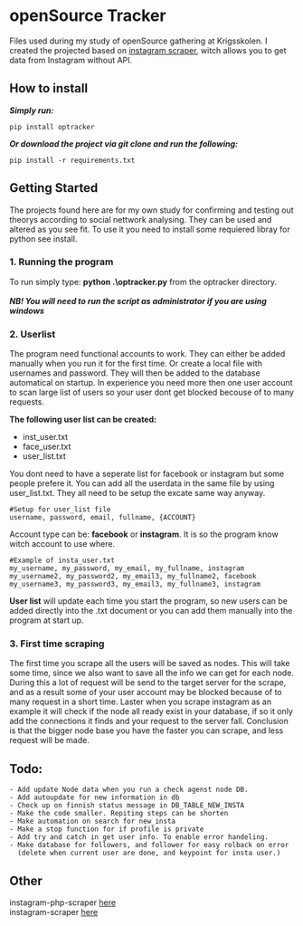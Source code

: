 # openSource Tracker
Files used during my study of openSource gathering at Krigsskolen. I created the projected based on [instagram scraper](https://github.com/realsirjoe/instagram-scraper), witch allows you to get data from Instagram without API.

## How to install
***Simply run:***
```
pip install optracker
```

***Or download the project via git clone and run the following:***
```
pip install -r requirements.txt
```

## Getting Started
The projects found here are for my own study for confirming and testing out theorys according to social nettwork analysing. They can be used and altered as you see fit. To use it you need to install some requiered libray for python see install.

### 1. Running the program
To run simply type: **python .\optracker.py** from the optracker directory.<br />
<br />
***NB! You will need to run the script as administrator if you are using windows***

### 2. Userlist
The program need functional accounts to work. They can either be added manually when you run it for the first time. Or create a local file with usernames and password. They will then be added to the database automatical on startup. In experience you need more then one user account to scan large list of users so your user dont get blocked becouse of to many requests.

**The following user list can be created:**
- inst_user.txt
- face_user.txt
- user_list.txt

You dont need to have a seperate list for facebook or instagram but some people prefere it. You can add all the userdata in the same file by using user_list.txt. They all need to be setup the excate same way anyway.

```
#Setup for user_list file
username, password, email, fullname, {ACCOUNT}
```
Account type can be: **facebook** or **instagram**. It is so the program know witch account to use where.

```
#Example of insta_user.txt
my_username, my_password, my_email, my_fullname, instagram
my_username2, my_password2, my_email3, my_fullname2, facebook
my_username3, my_password3, my_email3, my_fullname3, instagram
```

**User list** will update each time you start the program, so new users can be added directly into the .txt document or you can add them manually into the program at start up.

### 3. First time scraping
The first time you scrape all the users will be saved as nodes. This will take some time, since we also want to save all the info we can get for each node. During this a lot of request will be send to the target server for the scrape, and as a result some of your user account may be blocked because of to many request in a short time. Laster when you scrape instagram as an example it will check if the node all ready exist in your database, if so it only add the connections it finds and your request to the server fall. Conclusion is that the bigger node base you have the faster you can scrape, and less request will be made.  

## Todo:
```
- Add update Node data when you run a check agenst node DB.
- Add autoupdate for new information in db
- Check up on finnish status message in DB_TABLE_NEW_INSTA
- Make the code smaller. Repiting steps can be shorten
- Make automation on search for new_insta
- Make a stop function for if profile is private
- Add try and catch in get user info. To enable error handeling.
- Make database for followers, and follower for easy rolback on error
  (delete when current user are done, and keypoint for insta user.)
```

## Other
instagram-php-scraper [here](https://github.com/postaddictme/instagram-php-scraper/)<br />
instagram-scraper [here](https://github.com/realsirjoe/instagram-scraper)
